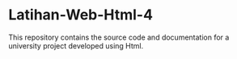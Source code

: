 # Latihan-Web-Html-4
This repository contains the source code and documentation for a university project developed using Html.
